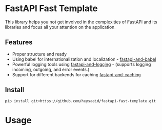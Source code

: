 # FastAPI Fast Template
This library helps you not get involved in the complexities of FastAPI and its libraries and focus all your attention on the application.


## Features
- Proper structure and ready
- Using babel for internationalization and localization - [fastapi-and-babel](https://github.com/heysaeid/fastapi-and-babel.git)
- Powerful logging tools using [fastapi-and-logging](https://github.com/heysaeid/fastapi-and-logging) - (supports logging incoming, outgoing, and error events.)
- Support for different backends for caching [fastapi-and-caching](https://github.com/heysaeid/fastapi-and-caching)


## Install
```
pip install git+https://github.com/heysaeid/fastapi-fast-template.git
```


# Usage
